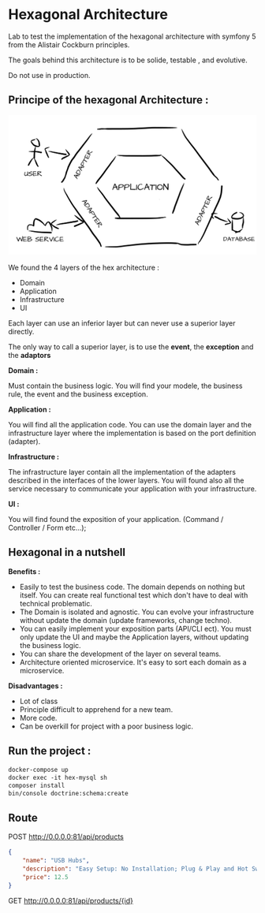 # Hexagonal Architecture

Lab to test the implementation of the hexagonal architecture with symfony 5 from the Alistair Cockburn principles.

The goals behind this architecture is to be solide, testable , and evolutive.

Do not use in production.

## Principe of the hexagonal Architecture :
   
 ![Hexagonal architecture](doc/hex-architecture.png)
    
We found the 4 layers of the hex architecture :
 
 - Domain
 - Application
 - Infrastructure
 - UI

Each layer can use an inferior layer but can never use a superior layer directly.

The only way to call a superior layer, is to use the **event**, the **exception** and the **adaptors**

**Domain :**
 
 Must contain the business logic. You will find your modele, the business rule, the event and the business exception.
 
**Application :**

 You will find all the application code. You can use the domain layer and the infrastructure layer where the
 implementation is based on the port definition (adapter).

**Infrastructure :**

The infrastructure layer contain all the implementation of the adapters described in the interfaces of the lower layers. You will found also
all the service necessary to communicate your application with your infrastructure.

**UI :**

 You will find found the exposition of your application. (Command / Controller / Form etc...);
 
 ## Hexagonal in a nutshell
 
 **Benefits :**
 
 - Easily to test the business code. The domain depends on nothing but itself. You can create real functional test which don't have to deal with technical problematic.
 - The Domain is isolated and agnostic. You can evolve your infrastructure without update the domain (update frameworks, change techno).
 - You can easily implement your exposition parts (API/CLI ect). You must only update the UI and maybe the Application layers, without updating the business logic.
 - You can share the development of the layer on several teams.
 - Architecture oriented microservice. It's easy to sort each domain as a microservice.
  
**Disadvantages :**
- Lot of class
- Principle difficult to apprehend for a new team.
- More code.
- Can be overkill for project with a poor business logic.

## Run the project :
 ```$bash
docker-compose up 
docker exec -it hex-mysql sh
composer install
bin/console doctrine:schema:create
```

## Route
POST http://0.0.0.0:81/api/products
```json
{
	"name": "USB Hubs",
	"description": "Easy Setup: No Installation; Plug & Play and Hot Swappable",
	"price": 12.5
}
```


GET http://0.0.0.0:81/api/products/{id}